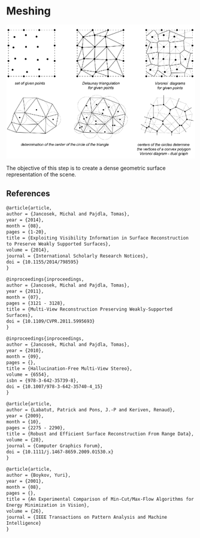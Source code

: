 # Meshing

![](.gitbook/assets/delaunay-triangulation-and-voronoi-diagram-divisions-also-represent-a-dual-graph.png)

The objective of this step is to create a dense geometric surface representation of the scene.

## References

```text
@article{article,
author = {Jancosek, Michal and Pajdla, Tomas},
year = {2014},
month = {08},
pages = {1-20},
title = {Exploiting Visibility Information in Surface Reconstruction to Preserve Weakly Supported Surfaces},
volume = {2014},
journal = {International Scholarly Research Notices},
doi = {10.1155/2014/798595}
}
```

```text
@inproceedings{inproceedings,
author = {Jancosek, Michal and Pajdla, Tomas},
year = {2011},
month = {07},
pages = {3121 - 3128},
title = {Multi-View Reconstruction Preserving Weakly-Supported Surfaces},
doi = {10.1109/CVPR.2011.5995693}
}
```

```text
@inproceedings{inproceedings,
author = {Jancosek, Michal and Pajdla, Tomas},
year = {2010},
month = {09},
pages = {},
title = {Hallucination-Free Multi-View Stereo},
volume = {6554},
isbn = {978-3-642-35739-8},
doi = {10.1007/978-3-642-35740-4_15}
}
```

```text
@article{article,
author = {Labatut, Patrick and Pons, J.‐P and Keriven, Renaud},
year = {2009},
month = {10},
pages = {2275 - 2290},
title = {Robust and Efficient Surface Reconstruction From Range Data},
volume = {28},
journal = {Computer Graphics Forum},
doi = {10.1111/j.1467-8659.2009.01530.x}
}
```

```text
@article{article,
author = {Boykov, Yuri},
year = {2001},
month = {08},
pages = {},
title = {An Experimental Comparison of Min-Cut/Max-Flow Algorithms for Energy Minimization in Vision},
volume = {26},
journal = {IEEE Transactions on Pattern Analysis and Machine Intelligence}
}
```

